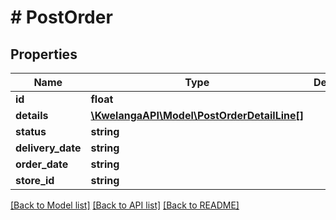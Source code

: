 # # PostOrder

## Properties

Name | Type | Description | Notes
------------ | ------------- | ------------- | -------------
**id** | **float** |  | [optional] 
**details** | [**\KwelangaAPI\Model\PostOrderDetailLine[]**](PostOrderDetailLine.md) |  | [optional] 
**status** | **string** |  | [optional] 
**delivery_date** | **string** |  | [optional] 
**order_date** | **string** |  | [optional] 
**store_id** | **string** |  | [optional] 

[[Back to Model list]](../../README.md#documentation-for-models) [[Back to API list]](../../README.md#documentation-for-api-endpoints) [[Back to README]](../../README.md)


